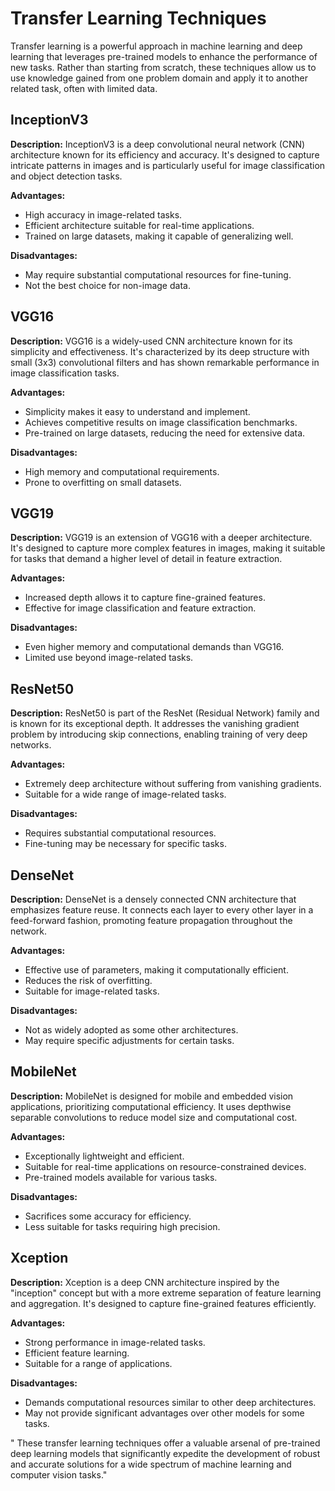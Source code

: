 # Transfer Learning Techniques

Transfer learning is a powerful approach in machine learning and deep learning that leverages pre-trained models to enhance the performance of new tasks. Rather than starting from scratch, these techniques allow us to use knowledge gained from one problem domain and apply it to another related task, often with limited data.

## InceptionV3

**Description:** InceptionV3 is a deep convolutional neural network (CNN) architecture known for its efficiency and accuracy. It's designed to capture intricate patterns in images and is particularly useful for image classification and object detection tasks.

**Advantages:**
- High accuracy in image-related tasks.
- Efficient architecture suitable for real-time applications.
- Trained on large datasets, making it capable of generalizing well.

**Disadvantages:**
- May require substantial computational resources for fine-tuning.
- Not the best choice for non-image data.

## VGG16

**Description:** VGG16 is a widely-used CNN architecture known for its simplicity and effectiveness. It's characterized by its deep structure with small (3x3) convolutional filters and has shown remarkable performance in image classification tasks.

**Advantages:**
- Simplicity makes it easy to understand and implement.
- Achieves competitive results on image classification benchmarks.
- Pre-trained on large datasets, reducing the need for extensive data.

**Disadvantages:**
- High memory and computational requirements.
- Prone to overfitting on small datasets.

## VGG19

**Description:** VGG19 is an extension of VGG16 with a deeper architecture. It's designed to capture more complex features in images, making it suitable for tasks that demand a higher level of detail in feature extraction.

**Advantages:**
- Increased depth allows it to capture fine-grained features.
- Effective for image classification and feature extraction.

**Disadvantages:**
- Even higher memory and computational demands than VGG16.
- Limited use beyond image-related tasks.

## ResNet50

**Description:** ResNet50 is part of the ResNet (Residual Network) family and is known for its exceptional depth. It addresses the vanishing gradient problem by introducing skip connections, enabling training of very deep networks.

**Advantages:**
- Extremely deep architecture without suffering from vanishing gradients.
- Suitable for a wide range of image-related tasks.

**Disadvantages:**
- Requires substantial computational resources.
- Fine-tuning may be necessary for specific tasks.

## DenseNet

**Description:** DenseNet is a densely connected CNN architecture that emphasizes feature reuse. It connects each layer to every other layer in a feed-forward fashion, promoting feature propagation throughout the network.

**Advantages:**
- Effective use of parameters, making it computationally efficient.
- Reduces the risk of overfitting.
- Suitable for image-related tasks.

**Disadvantages:**
- Not as widely adopted as some other architectures.
- May require specific adjustments for certain tasks.

## MobileNet

**Description:** MobileNet is designed for mobile and embedded vision applications, prioritizing computational efficiency. It uses depthwise separable convolutions to reduce model size and computational cost.

**Advantages:**
- Exceptionally lightweight and efficient.
- Suitable for real-time applications on resource-constrained devices.
- Pre-trained models available for various tasks.

**Disadvantages:**
- Sacrifices some accuracy for efficiency.
- Less suitable for tasks requiring high precision.

## Xception

**Description:** Xception is a deep CNN architecture inspired by the "inception" concept but with a more extreme separation of feature learning and aggregation. It's designed to capture fine-grained features efficiently.

**Advantages:**
- Strong performance in image-related tasks.
- Efficient feature learning.
- Suitable for a range of applications.

**Disadvantages:**
- Demands computational resources similar to other deep architectures.
- May not provide significant advantages over other models for some tasks.

" These transfer learning techniques offer a valuable arsenal of pre-trained deep learning models that significantly expedite the development of robust and accurate solutions for a wide spectrum of machine learning and computer vision tasks." 
